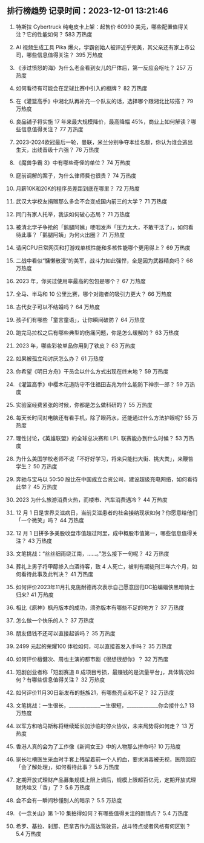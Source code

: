 
## 排行榜趋势 记录时间：2023-12-01 13:21:46
  
  1. 特斯拉 Cybertruck 纯电皮卡上架：起售价 60990 美元，哪些配置值得关注？它的性能如何？ 583 万热度
    
  2. AI 视频生成工具 Pika 爆火，学霸创始人被评近乎完美，其父亲还有家上市公司，哪些信息值得关注？ 395 万热度
    
  3. 《涉过愤怒的海》为什么老金看到女儿的尸体后，第一反应会呕吐？ 257 万热度
    
  4. 如何看待有可能会在足球比赛中引入的橙牌？ 82 万热度
    
  5. 在《灌篮高手》中湘北队再补充一个队友的话，选择哪个跟湘北比较搭？ 79 万热度
    
  6. 良品铺子将实施 17 年来最大规模降价，最高降幅 45%，商业上如何解读？哪些信息值得关注？ 77 万热度
    
  7. 2023-2024欧冠最后一轮，曼联，米兰分别争夺本组名额，你认为谁会逃出生天，出线晋级十六强？ 76 万热度
    
  8. 《魔兽争霸 3》中有哪些奇怪的单位？ 74 万热度
    
  9. 庭前调解的案子，为什么律师费也很贵？ 74 万热度
    
  10. 月薪10K和20K的程序员差距到底在哪里？ 72 万热度
    
  11. 武汉大学校友捐赠那么多会不会变成国内前三的大学？ 71 万热度
    
  12. 同门有家人托举，我该如何破心态局？ 71 万热度
    
  13. 被清北学子争抢的「鹅腿阿姨」哽咽发声「压力太大，不敢干活了」，如何看待此事？「鹅腿阿姨」为何火出圈？ 71 万热度
    
  14. 请问CPU日常网页和打游戏单核性能和多核性能哪个更用得上？ 69 万热度
    
  15. 二战中看似“慵懒散漫”的美军，战斗力如此强悍，全是因为武器精良吗？ 68 万热度
    
  16. 2023 年，你买过使用率最高的包包是哪个？ 67 万热度
    
  17. 全马、半马和 10 公里比赛，哪个对跑者的吸引力更大？ 66 万热度
    
  18. 古代女子可以不结婚吗？ 64 万热度
    
  19. 孩子们有哪些「童言童语」，让你瞬间破防？ 64 万热度
    
  20. 跑完马拉松之后有哪些典型的伤痛问题，你是怎么缓解的？ 63 万热度
    
  21. 2023 年，哪些彩妆单品你用到了铁皮？ 63 万热度
    
  22. 如果被孤立和讨厌怎么办？ 61 万热度
    
  23. 你希望《明日方舟》干员会以什么方式出现在终末地？ 59 万热度
    
  24. 《灌篮高手》中樱木花道防守不住福田吉兆为什么能防下神宗一郎？ 59 万热度
    
  25. 实验室经费紧张的时候，你都是怎么做科研的？ 55 万热度
    
  26. 每天长时间对电脑还有看手机，除了眼药水，还能通过什么方法护眼呢? 55 万热度
    
  27. 理性讨论，《英雄联盟》的全球总决赛和 LPL 联赛能办到什么时候？ 53 万热度
    
  28. 为什么美国学校老师不说「不好好学习，将来只能扫大街、挑大粪」，来鞭笞学生？ 50 万热度
    
  29. 奔驰与宝马以 50:50 股比在中国成立合资公司，建设超级充电网络，如何看待此举？ 45 万热度
    
  30. 2023 为什么旅游消费火热，而楼市、汽车消费遇冷？ 44 万热度
    
  31. 12 月 1 日是世界艾滋病日，当前艾滋患者的社会接纳现状如何？你愿意给他们「一个微笑」吗？ 44 万热度
    
  32. 12 月 1 日拼多多美股收盘市值超过阿里，成中概股市值第一，哪些信息值得关注？ 43 万热度
    
  33. 文笔挑战：“丝丝细雨绕江南，……。”怎么接下一句呢？ 42 万热度
    
  34. 葬礼上男子将甲醇掺入白酒待客，致 4 人死亡，被判有期徒刑三年六个月，如何看待此事及此判决？ 41 万热度
    
  35. 如何评价2023年11月扎克施耐德再次表示自己愿意回归DC拍蝙蝠侠黑暗骑士归来? 41 万热度
    
  36. 相比《原神》枫丹版本的成功，须弥版本有哪些不足的地方？ 37 万热度
    
  37. 怎么做一个快乐的人？ 37 万热度
    
  38. 朋友借钱不还可以直接起诉吗？ 35 万热度
    
  39. 2499 元起的荣耀100 体验如何，可以直接首发入手吗？ 35 万热度
    
  40. 如何评价檀健次、周也主演的都市剧《很想很想你》？ 32 万热度
    
  41. 短剧创业者称「短剧赛道 8 成项目亏损，最赚钱的是流量平台」，具体情况如何？有哪些信息值得关注？ 32 万热度
    
  42. 如何评价11月30日新发布的魅族21，有哪些亮点和不足？ 32 万热度
    
  43. 文笔挑战：一生很长，_____________一生很短，_____________你会接什么? 13 万热度
    
  44. 以军方和哈马斯称将继续延长加沙临时停火协议，未来局势将如何走？ 13 万热度
    
  45. 香港人真的会为了工作像《新闻女王》中的人物那么拼命吗? 10 万热度
    
  46. 家长吐槽医生采血时手套上残留着前一个人的血，要求消毒被无视，医院回应「会了解处理」，如何看待此事？ 5.6 万热度
    
  47. 定期开放式理财产品募集规模上限上调后，规模上限超百亿元，定期开放式理财凭啥又「香」了？ 5.6 万热度
    
  48. 会不会有一瞬间秒懂别人的暗示？ 5.5 万热度
    
  49. 《一念关山》第 1-10 集拍得如何？有哪些值得关注的剧情点？ 5.4 万热度
    
  50. 希罗、基拉、刹那、巴拿吉作为高达驾驶员，战斗特点或者风格有何区别？ 5.4 万热度
    